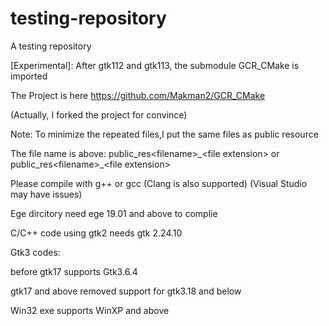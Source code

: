 # testing-repository
A testing repository

[Experimental]: After gtk112 and gtk113, the submodule GCR_CMake is imported

The Project is here https://github.com/Makman2/GCR_CMake

(Actually, I forked the project for convince)

Note: To minimize the repeated files,I put the same files as public resource

The file name is above: public\_res\<filename\>\_\<file extension\> or public\_res\<filename\>\_\<file extension\>

Please compile with g++ or gcc (Clang is also supported)
(Visual Studio may have issues)

Ege dircitory need ege 19.01 and above to complie

C/C++ code using gtk2 needs gtk 2.24.10

Gtk3 codes:

before gtk17 supports Gtk3.6.4

gtk17 and above removed support for gtk3.18 and below

Win32 exe supports WinXP and above 
